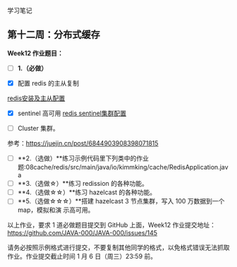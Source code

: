 学习笔记

## 第十二周：分布式缓存

**Week12 作业题目：**

- [ ]  **1.（必做）**

  - [x]  配置 redis 的主从复制

  [redis安装及主从配置](https://github.com/cutieagain/JAVA-000/blob/main/Week_12/redis安装及主从配置.md)

  - [x]  sentinel 高可用
  [redis sentinel集群配置](https://github.com/cutieagain/JAVA-000/blob/main/Week_12/redis%20sentinel%E9%9B%86%E7%BE%A4%E9%85%8D%E7%BD%AE.md)

  - [ ]  Cluster 集群。
  

参考：https://juejin.cn/post/6844903908398071815

- [ ]  **2.（选做）**练习示例代码里下列类中的作业题:08cache/redis/src/main/java/io/kimmking/cache/RedisApplication.java
- [ ]  **3.（选做☆）**练习 redission 的各种功能。
- [ ]  **4.（选做☆☆）**练习 hazelcast 的各种功能。
- [ ]  **5.（选做☆☆☆）**搭建 hazelcast 3 节点集群，写入 100 万数据到一个 map，模拟和演 示高可用。

以上作业，要求 1 道必做题目提交到 GitHub 上面，Week12 作业提交地址：https://github.com/JAVA-000/JAVA-000/issues/145

请务必按照示例格式进行提交，不要复制其他同学的格式，以免格式错误无法抓取作业。作业提交截止时间 1 月 6 日（周三）23:59 前。